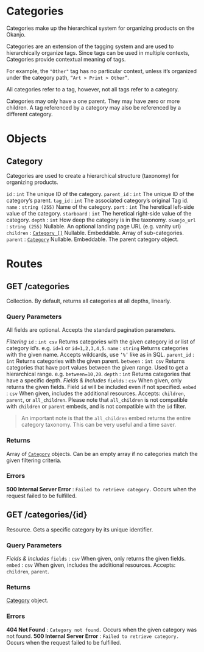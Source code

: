 
# Categories

Categories make up the hierarchical system for organizing products on the Okanjo.

Categories are an extension of the tagging system and are used to hierarchically organize tags. Since tags can be used
in multiple contexts, Categories provide contextual meaning of tags.

For example, the `"Other"` tag has no particular context, unless it’s organized under the category path, `“Art > Print > Other”`.

All categories refer to a tag, however, not all tags refer to a category.

Categories may only have a one parent. They may have zero or more children. A tag referenced by a category may also be
referenced by a different category.

# Objects

## Category

Categories are used to create a hierarchical structure (taxonomy) for organizing products.

`id`
:   `int` The unique ID of the category.
`parent_id`
:   `int` The unique ID of the category’s parent.
`tag_id`
:   `int` The associated category’s original Tag id.
`name`
:   `string (255)` Name of the category.
`port`
:   `int` The heretical left-side value of the category.
`starboard`
:   `int` The heretical right-side value of the category.
`depth`
:   `int` How deep the category is in the taxonomy.
`okanjo_url`
:   `string (255)` Nullable. An optional landing page URL (e.g. vanity url)
`children`
:   [`Category []`](Categories.html#Category) Nullable. Embeddable. Array of sub-categories.
`parent`
:   [`Category`](Categories.html#Category) Nullable. Embeddable. The parent category object.


# Routes

## GET /categories

Collection. By default, returns all categories at all depths, linearly.

### Query Parameters

All fields are optional. Accepts the standard pagination parameters.

*Filtering*
`id`
:   `int csv` Returns categories with the given category id or list of category id’s. e.g. `id=1` or `id=1,2,3,4,5`.
`name`
:   `string` Returns categories with the given name. Accepts wildcards, use `‘%’` like as in SQL.
`parent_id`
:   `int` Returns categories with the given parent.
`between`
:   `int csv` Returns categories that have port values between the given range. Used to get a hierarchical range. e.g. `between=10,20`.
`depth`
:   `int` Returns categories that have a specific depth.
*Fields & Includes*
`fields`
:   `csv` When given, only returns the given fields. Field `id` will be included even if not specified.
`embed`
:   `csv` When given, includes the additional resources. Accepts: `children`, `parent`, or `all_children`. Please note that `all_children` is not compatible with `children` or `parent` embeds, and is not compatible with the `id` filter.

> An important note is that the `all_children` embed returns the entire category taxonomy. This can be very useful and a time saver.

### Returns

Array of [`Category`](Categories.html#Category) objects. Can be an empty array if no categories match the given filtering criteria.

### Errors

**500 Internal Server Error**
:   `Failed to retrieve category.` Occurs when the request failed to be fulfilled.



## GET /categories/{id}

Resource. Gets a specific category by its unique identifier.

### Query Parameters

*Fields & Includes*
`fields`
:   `csv` When given, only returns the given fields.
`embed`
:   `csv` When given, includes the additional resources. Accepts: `children`, `parent`.


### Returns

[Category](Categories.html#Category) object.

### Errors

**404 Not Found**
:   `Category not found.` Occurs when the given category was not found.
**500 Internal Server Error**
:   `Failed to retrieve category.` Occurs when the request failed to be fulfilled.